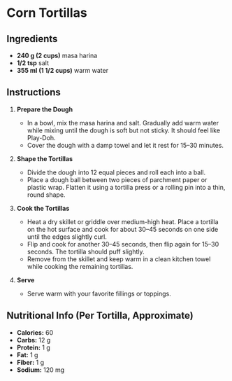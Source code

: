 # Corn Tortillas

## Ingredients
- **240 g (2 cups)** masa harina
- **1/2 tsp** salt
- **355 ml (1 1/2 cups)** warm water

## Instructions
1. **Prepare the Dough**  
   - In a bowl, mix the masa harina and salt. Gradually add warm water while mixing until the dough is soft but not sticky. It should feel like Play-Doh.  
   - Cover the dough with a damp towel and let it rest for 15–30 minutes.

2. **Shape the Tortillas**  
   - Divide the dough into 12 equal pieces and roll each into a ball.  
   - Place a dough ball between two pieces of parchment paper or plastic wrap. Flatten it using a tortilla press or a rolling pin into a thin, round shape.

3. **Cook the Tortillas**  
   - Heat a dry skillet or griddle over medium-high heat. Place a tortilla on the hot surface and cook for about 30–45 seconds on one side until the edges slightly curl.  
   - Flip and cook for another 30–45 seconds, then flip again for 15–30 seconds. The tortilla should puff slightly.  
   - Remove from the skillet and keep warm in a clean kitchen towel while cooking the remaining tortillas.

4. **Serve**  
   - Serve warm with your favorite fillings or toppings.

## Nutritional Info (Per Tortilla, Approximate)
- **Calories:** 60  
- **Carbs:** 12 g  
- **Protein:** 1 g  
- **Fat:** 1 g  
- **Fiber:** 1 g  
- **Sodium:** 120 mg